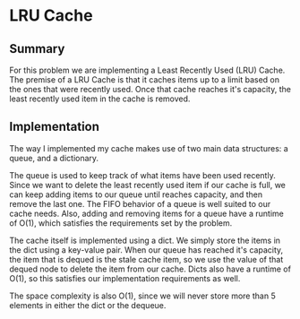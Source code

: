 # LRU Cache

## Summary

For this problem we are implementing a Least Recently Used (LRU) Cache. The premise of a LRU Cache
is that it caches items up to a limit based on the ones that were recently used. Once that cache
reaches it's capacity, the least recently used item in the cache is removed.

## Implementation

The way I implemented my cache makes use of two main data structures: a queue, and a dictionary.

The queue is used to keep track of what items have been used recently. Since we want to delete
the least recently used item if our cache is full, we can keep adding items to our queue until
reaches capacity, and then remove the last one. The FIFO behavior of a queue is well suited
to our cache needs. Also, adding and removing items for a queue have a runtime of O(1), which
satisfies the requirements set by the problem.

The cache itself is implemented using a dict. We simply store the items in the dict using a key-value
pair. When our queue has reached it's capacity, the item that is dequed is the stale cache item, so
we use the value of that dequed node to delete the item from our cache. Dicts also have a runtime of
O(1), so this satisfies our implementation requirements as well.

The space complexity is also O(1), since we will never store more than 5 elements in either the dict
or the dequeue. 